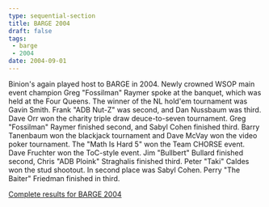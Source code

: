 ```yaml
---
type: sequential-section
title: BARGE 2004
draft: false
tags:
 - barge
 - 2004
date: 2004-09-01
---
```


Binion's again played host to BARGE in 2004. Newly crowned WSOP main event
champion Greg &quot;Fossilman&quot; Raymer spoke at the banquet, which was held
at the Four Queens. The winner of the NL hold'em tournament was Gavin
Smith. Frank &quot;ADB Nut-Z&quot; was second, and Dan Nussbaum was third. Dave
Orr won the charity triple draw deuce-to-seven tournament. Greg
&quot;Fossilman&quot; Raymer finished second, and Sabyl Cohen finished
third. Barry Tanenbaum won the blackjack tournament and Dave McVay won the
video poker tournament. The &quot;Math Is Hard 5&quot; won the Team CHORSE
event. Dave Fruchter won the ToC-style event. Jim &quot;Bullbert&quot; Bullard
finished second, Chris &quot;ADB Ploink&quot; Straghalis finished third. Peter
&quot;Taki&quot; Caldes won the stud shootout. In second place was Sabyl
Cohen. Perry &quot;The Baiter&quot; Friedman finished in third.

[Complete results for BARGE 2004](/barge/results/2004)
